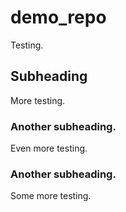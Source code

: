 # demo_repo

Testing.

## Subheading

More testing.

### Another subheading.

Even more testing.

### Another subheading.

Some more testing.
